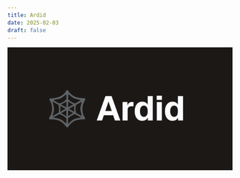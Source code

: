 ```yaml
---
title: Ardid
date: 2025-02-03
draft: false
---
```


<a href="https://ardid.vercel.app" target="_blank">
    <img src="/photos/ardid.png" title="Ardid" class="project" />
</a>